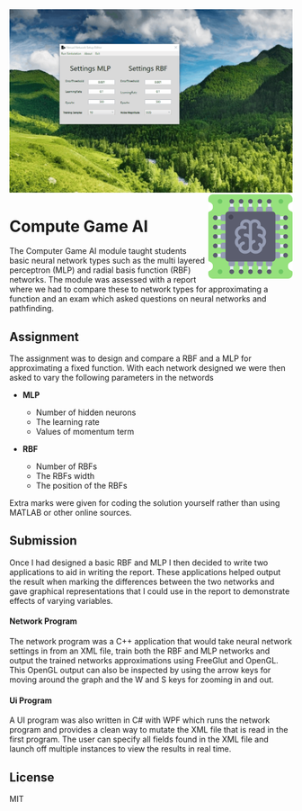 
<img src='preview.gif' />

<img src='icon.png' width='150' height='150' align='right'/>

# Compute Game AI

The Computer Game AI module taught students basic neural network types such as the multi layered perceptron (MLP) and radial basis function (RBF) networks. The module was assessed with a report where we had to compare these to network types for approximating a function and an exam which asked questions on neural networks and pathfinding.  
 
## Assignment

The assignment was to design and compare a RBF and a MLP for approximating a fixed function. With each network designed we were then asked to vary the following parameters in the networds

* **MLP**
   * Number of hidden neurons
   * The learning rate
   * Values of momentum term

* **RBF**
   * Number of RBFs
   * The RBFs width
   * The position of the RBFs

Extra marks were given for coding the solution yourself rather than using MATLAB or other online sources. 

## Submission

Once I had designed a basic RBF and MLP I then decided to write two applications to aid in writing the report. These applications helped output the result when marking the differences between the two networks and gave graphical representations that I could use in the report to demonstrate effects of varying variables.

#### Network Program

The network program was a C++ application that would take neural network settings in from an XML file, train both the RBF and MLP networks and output the trained networks approximations using FreeGlut and OpenGL. This OpenGL output can also be inspected by using the arrow keys for moving around the graph and the W and S keys for zooming in and out.

#### Ui Program

A UI program was also written in C# with WPF which runs the network program and provides a clean way to mutate the XML file that is read in the first program. The user can specify all fields found in the XML file and launch off multiple instances to view the results in real time.

## License

MIT